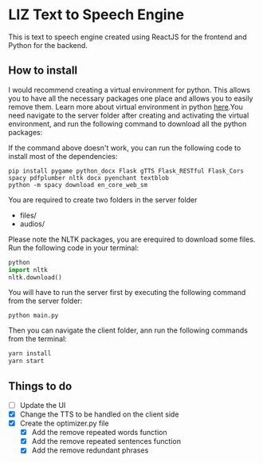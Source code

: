 # LIZ Text to Speech Engine

This is text to speech engine created using ReactJS for the frontend and Python for the backend. 

## How to install

I would recommend creating a virtual environment for python. This allows you to have all the necessary packages one place and allows you to easily remove them. Learn more about virtual environment in python [here](https://uoa-eresearch.github.io/eresearch-cookbook/recipe/2014/11/26/python-virtual-env/).You need navigate to the server folder after creating and activating the virtual environment, and run the following command to download all the python packages:

If the command above doesn't work, you can run the following code to install most of the dependencies:
```
pip install pygame python_docx Flask gTTS Flask_RESTful Flask_Cors spacy pdfplumber nltk docx pyenchant textblob
python -m spacy download en_core_web_sm
```

You are required to create two folders in the server folder
- files/ 
- audios/

Please note the NLTK packages, you are erequired to download some files. Run the following code in your terminal:
```python
python
import nltk
nltk.download()
```

You will have to run the server first by executing the following command from the server folder:
```
python main.py
```

Then you can navigate the client folder, ann run the following commands from the terminal:
```cmd
yarn install
yarn start
```

## Things to do

- [ ] Update the UI 
- [x] Change the TTS to be handled on the client side
- [x] Create the optimizer.py file 
    - [x] Add the remove repeated words function
    - [x] Add the remove repeated sentences function
    - [x] Add the remove redundant phrases 
